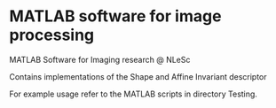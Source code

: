 # MATLAB software for image processing

MATLAB Software for Imaging research @ NLeSc

Contains implementations of the Shape and Affine Invariant descriptor

For example usage refer to the MATLAB scripts in directory Testing.
